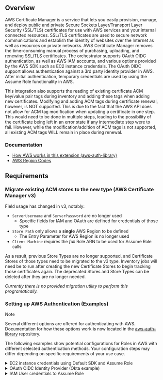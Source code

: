 ## Overview

AWS Certificate Manager is a service that lets you easily provision, manage, and deploy public and private Secure Sockets Layer/Transport Layer Security (SSL/TLS)
certificates for use with AWS services and your internal connected resources.
SSL/TLS certificates are used to secure network communications and establish the identity of websites over the Internet as well as resources on private networks.
AWS Certificate Manager removes the time-consuming manual process of purchasing, uploading, and renewing SSL/TLS certificates.
The orchestrator supports OAuth OIDC authentication, as well as AWS IAM accounts, and various options provided by the AWS SDK such as EC2 instance credentials.
The OAuth OIDC support allows authentication against a 3rd party identity provider in AWS.
After initial authentication, temporary credentials are used by using the Assume Role functionality in AWS.

This integration also supports the reading of existing certificate ACM key/value pair tags during inventory and adding these tags when adding new certificates.
Modifying and adding ACM tags during certificate renewal, however, is NOT supported.
This is due to the fact that the AWS API does not allow for ACM tag modification when updating a certificate in one step.
This would need to be done in multiple steps, leading to the possibility of the certificate being left in an error state if any intermediate step were to fail.
However, while the modification/addition of ACM tags is not supported, all existing ACM tags WILL remain in place during renewal.
 
### Documentation

- [How AWS works in this extension (aws-auth-library)](https://github.com/Keyfactor/aws-auth-library)
- [AWS Region Codes](https://docs.aws.amazon.com/AmazonRDS/latest/UserGuide/Concepts.RegionsAndAvailabilityZones.html)

## Requirements

### Migrate existing ACM stores to the new type (AWS Certificate Manager v3)

Field usage has changed in v3, notably:
* `ServerUsername` and `ServerPassword` are no longer used
  * Specific fields for IAM and OAuth are defined for credentials of those type
* `Store Path` only allows a __single__ AWS Region to be defined
  * The Entry Parameter for AWS Region is no longer used
* `Client Machine` requires the _full_ Role ARN to be used for Assume Role calls

As a result, previous Store Types are no longer supported, and Certificate Stores of those types need to be migrated to the v3 type.
Inventory jobs will need be to run after creating the new Certificate Stores to begin tracking those certificates again.
The deprecated Stores and Store Types can be deleted after they are no longer needed.

_Currently there is no provided migration utility to perform this programatically._

### Setting up AWS Authentication (Examples)

> [!NOTE]
> Several different options are offered for authenticating with AWS.
> Documentation for how these options work is now located in the [aws-auth-library](https://github.com/Keyfactor/aws-auth-library) repository.

The following examples show potential configurations for Roles in AWS with different selected authentication methods.
Your configuration steps may differ depending on specific requirements of your use case.

<details>
<summary>EC2 instance credentials using Default SDK and Assume Role</summary>

Select the `Use Default SDK Auth` option to allow the integration to load EC2 instance credentials.
If the EC2 Role assigned to the instance is intended as the Destination account identity to use with ACM, no additional Role needs to be configured.

If the EC2 Role assigned to the instance is only to be used initially, and a new Role ARN is designated as the Destination account in the `Client Machine` field,
then the `Assume new Role using Default SDK Auth` should also be selected.

### AWS Setup
_Note: In this scenario the AWS-ACM-v3 extension needs to be running inside of an EC2 instance._
1. Assign or note the existing IAM Role assigned to the EC2 instance running. [Found in EC2 here](docsource/images/ec2-instance-iam-role.gif).
2. Ensure a [Trust Relationship](https://docs.aws.amazon.com/directoryservice/latest/admin-guide/edit_trust.html) is setup for that role. [Example](docsource/images/ec2-role-arn-trust-relationship.gif).
3. Verify the permissions match the requirements for accessing ACM.

</details>


<details>
<summary>OAuth OIDC Identity Provider (Okta example)</summary>

Select the `Use OAuth` option for a certificate store to use an OAuth Identity Provider.

### AWS Setup
1. A 3rd party [Identity Provider](https://docs.aws.amazon.com/IAM/latest/UserGuide/id_roles_providers_create_oidc.html) similar to [this](docsource/images/AWSIdentityProvider.gif) needs to be setup in AWS.
2. An [AWS Role](https://docs.aws.amazon.com/IAM/latest/UserGuide/id_roles_create_for-user.html) needs to be created to be used with your Identity Provider.
3. Ensure the [Trust Relationship](https://docs.aws.amazon.com/directoryservice/latest/admin-guide/edit_trust.html) is setup for that role with the Identity Provider. [Example](docsource/images/AWSRole2.gif).
4. Verify the permissions match the requirements for accessing ACM.

### OKTA Setup
1. Ensure your Authorization Server Is Setup in OKTA.  Here is a [sample](docsource/images/OktaSampleAuthorizationServer.gif).
2. Ensure the appropriate scopes are setup in Okta.  Here is a [sample](docsource/images/OktaSampleAuthorizationServer-scopes.gif).
3. Setup an Okta App with similar settings to [this](docsource/images/OktaApp1.gif) and [this](docsource/images/OktaApp2.gif).

</details>


<details>
<summary>IAM User credentials to Assume Role</summary>

Select the `Use IAM` option for a certificate store to use an IAM User credential.

### AWS Setup
1. An [AWS Role](https://docs.aws.amazon.com/IAM/latest/UserGuide/id_roles_create_for-user.html) to Assume with your IAM User needs to be created.
2. Ensure a [Trust Relationship](https://docs.aws.amazon.com/directoryservice/latest/admin-guide/edit_trust.html) is setup for that role. [Example](docsource/images/AssumeRoleTrust.gif).
3. AWS does not support programmatic access for AWS SSO accounts. The account used here must be a [standard AWS IAM User](docsource/images/UserAccount.gif) with an Access Key credential type.
4. Verify the permissions match the requirements for accessing ACM.

</details>
